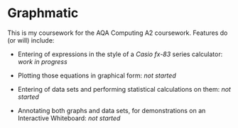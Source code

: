 Graphmatic
==========

This is my coursework for the AQA Computing A2 coursework. Features do (or will) include:

* Entering of expressions in the style of a *Casio fx-83* series calculator: *work in progress*

* Plotting those equations in graphical form: *not started*

* Entering of data sets and performing statistical calculations on them: *not started*

* Annotating both graphs and data sets, for demonstrations on an Interactive Whiteboard: *not started*
